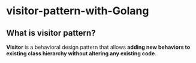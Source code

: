 # visitor-pattern-with-Golang

## What is visitor pattern?

**Visitor** is a behavioral design pattern that allows **adding new behaviors to existing class hierarchy without altering any existing code**.


